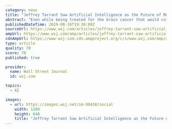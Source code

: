 ```yaml
---
category: news
title: "Jeffrey Tarrant Saw Artificial Intelligence as the Future of Managing Money"
abstract: "Even while being treated for the brain cancer that would cut his life short, Jeffrey Tarrant was searching for the next frontier in investing. He figured it would involve the use of artificial intelligence and machine learning to scour data and discover ..."
publishedDateTime: 2019-08-16T19:30:00Z
sourceUrl: https://www.wsj.com/articles/jeffrey-tarrant-saw-artificial-intelligence-as-the-future-of-managing-money-11565965801
ampUrl: https://www.wsj.com/amp/articles/jeffrey-tarrant-saw-artificial-intelligence-as-the-future-of-managing-money-11565965801
cdnAmpUrl: https://www-wsj-com.cdn.ampproject.org/c/s/www.wsj.com/amp/articles/jeffrey-tarrant-saw-artificial-intelligence-as-the-future-of-managing-money-11565965801
type: article
quality: 70
score: 70
published: true

provider:
  name: Wall Street Journal
  id: wsj.com

topics:
  - AI

images:
  - url: https://images.wsj.net/im-98438/social
    width: 1280
    height: 640
    title: "Jeffrey Tarrant Saw Artificial Intelligence as the Future of Managing Money"
---
```


